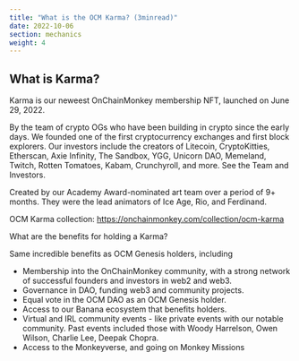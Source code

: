 ```yaml
---
title: "What is the OCM Karma? (3minread)"
date: 2022-10-06
section: mechanics
weight: 4
---
```

## What is Karma?

Karma is our neweest OnChainMonkey membership NFT, launched on June 29, 2022.

By the team of crypto OGs who have been building in crypto since the early days. We founded one of the first cryptocurrency exchanges and first block explorers. Our investors include the creators of Litecoin, CryptoKitties, Etherscan, Axie Infinity, The Sandbox, YGG, Unicorn DAO, Memeland, Twitch, Rotten Tomatoes, Kabam, Crunchyroll, and more. See the Team and Investors. 

Created by our Academy Award-nominated art team over a period of 9+ months. They were the lead animators of Ice Age, Rio, and Ferdinand.

OCM Karma collection: https://onchainmonkey.com/collection/ocm-karma

What are the benefits for holding a Karma?

Same incredible benefits as OCM Genesis holders, including

* Membership into the OnChainMonkey community, with a strong network of successful founders and investors in web2 and web3.
* Governance in DAO, funding web3 and community projects.
* Equal vote in the OCM DAO as an OCM Genesis holder.
* Access to our Banana ecosystem that benefits holders.
* Virtual and IRL community events - like private events with our notable community. Past events included those with Woody Harrelson, Owen Wilson, Charlie Lee, Deepak Chopra.
* Access to the Monkeyverse, and going on Monkey Missions 
